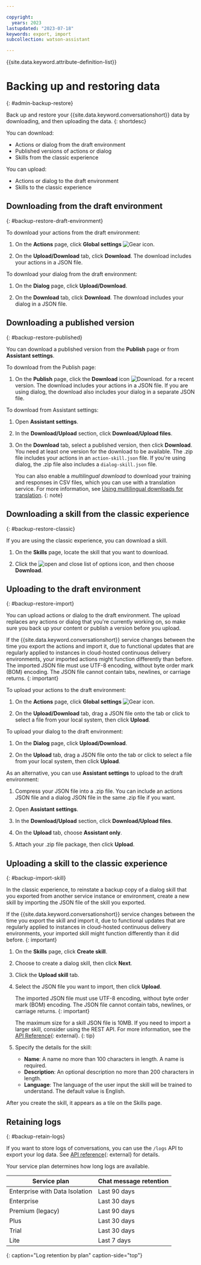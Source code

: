 ```yaml
---

copyright:
  years: 2023
lastupdated: "2023-07-18"
keywords: export, import
subcollection: watson-assistant

---
```


{{site.data.keyword.attribute-definition-list}}

# Backing up and restoring data
{: #admin-backup-restore}

Back up and restore your {{site.data.keyword.conversationshort}} data by downloading, and then uploading the data. 
{: shortdesc}

You can download:
- Actions or dialog from the draft environment
- Published versions of actions or dialog
- Skills from the classic experience

You can upload:
- Actions or dialog to the draft environment
- Skills to the classic experience

## Downloading from the draft environment
{: #backup-restore-draft-environment}

To download your actions from the draft environment:

1. On the **Actions** page, click **Global settings** ![Gear icon](../../icons/settings.svg).

1. On the **Upload/Download** tab, click **Download**. The download includes your actions in a JSON file.

To download your dialog from the draft environment:

1. On the **Dialog** page, click **Upload/Download**.

1. On the **Download** tab, click **Download**. The download includes your dialog in a JSON file.

## Downloading a published version
{: #backup-restore-published}

You can download a published version from the **Publish** page or from **Assistant settings**.

To download from the Publish page:

1. On the **Publish** page, click the **Download** icon ![Download](../../icons/download.svg). for a recent version. The download includes your actions in a JSON file. If you are using dialog, the download also includes your dialog in a separate JSON file.

To download from Assistant settings:

1. Open **Assistant settings**.

1. In the **Download/Upload** section, click **Download/Upload files**. 

1. On the **Download** tab, select a published version, then click **Download**. You need at least one version for the download to be available. The .zip file includes your actions in an `action-skill.json` file. If you're using dialog, the .zip file also includes a `dialog-skill.json` file.

   You can also enable a *multilingual download* to download your training and responses in CSV files, which you can use with a translation service. For more information, see [Using multilingual downloads for translation](/docs/watson-assistant?topic=watson-assistant-admin-language-support#admin-language-support-multilingual).
   {: note}

## Downloading a skill from the classic experience
{: #backup-restore-classic}

If you are using the classic experience, you can download a skill.

1.  On the **Skills** page, locate the skill that you want to download.

1.  Click the ![open and close list of options](../../icons/download.svg) icon, and then choose **Download**.

## Uploading to the draft environment
{: #backup-restore-import}

You can upload actions or dialog to the draft environment. The upload replaces any actions or dialog that you're currently working on, so make sure you back up your content or publish a version before you upload. 

If the {{site.data.keyword.conversationshort}} service changes between the time you export the actions and import it, due to functional updates that are regularly applied to instances in cloud-hosted continuous delivery environments, your imported actions might function differently than before. The imported JSON file must use UTF-8 encoding, without byte order mark (BOM) encoding. The JSON file cannot contain tabs, newlines, or carriage returns.
{: important}

To upload your actions to the draft environment:

1. On the **Actions** page, click **Global settings** ![Gear icon](../../icons/settings.svg).

1. On the **Upload/Download** tab, drag a JSON file onto the tab or click to select a file from your local system, then click **Upload**.

To upload your dialog to the draft environment:

1. On the **Dialog** page, click **Upload/Download**.

1. On the **Upload** tab, drag a JSON file onto the tab or click to select a file from your local system, then click **Upload**.

As an alternative, you can use **Assistant settings** to upload to the draft environment:

1. Compress your JSON file into a .zip file. You can include an actions JSON file and a dialog JSON file in the same .zip file if you want.

1. Open **Assistant settings**.

1. In the **Download/Upload** section, click **Download/Upload files**.

1. On the **Upload** tab, choose **Assistant only**.

1. Attach your .zip file package, then click **Upload**. 

## Uploading a skill to the classic experience
{: #backup-import-skill}

In the classic experience, to reinstate a backup copy of a dialog skill that you exported from another service instance or environment, create a new skill by importing the JSON file of the skill you exported.

If the {{site.data.keyword.conversationshort}} service changes between the time you export the skill and import it, due to functional updates that are regularly applied to instances in cloud-hosted continuous delivery environments, your imported skill might function differently than it did before.
{: important}

1.  On the **Skills** page, click **Create skill**.

1.  Choose to create a dialog skill, then click **Next**.

1. Click the **Upload skill** tab.

1.  Select the JSON file you want to import, then click **Upload**.

    The imported JSON file must use UTF-8 encoding, without byte order mark (BOM) encoding. The JSON file cannot contain tabs, newlines, or carriage returns.
    {: important}

    The maximum size for a skill JSON file is 10MB. If you need to import a larger skill, consider using the REST API. For more information, see the [API Reference](https://cloud.ibm.com/apidocs/assistant/assistant-v1#createworkspace){: external}.
    {: tip}

1.  Specify the details for the skill:

    - **Name**: A name no more than 100 characters in length. A name is required.
    - **Description**: An optional description no more than 200 characters in length.
    - **Language**: The language of the user input the skill will be trained to understand. The default value is English.

After you create the skill, it appears as a tile on the Skills page.

## Retaining logs
{: #backup-retain-logs}

If you want to store logs of conversations, you can use the `/logs` API to export your log data. See [API reference](https://cloud.ibm.com/apidocs/assistant/assistant-v1#listlogs){: external} for details.

Your service plan determines how long logs are available.

| Service plan | Chat message retention |
| --- | --- |
| Enterprise with Data Isolation | Last 90 days |
| Enterprise | Last 30 days |
| Premium (legacy) | Last 90 days |
| Plus | Last 30 days |
| Trial | Last 30 days |
| Lite | Last 7 days |
{: caption="Log retention by plan" caption-side="top"}
